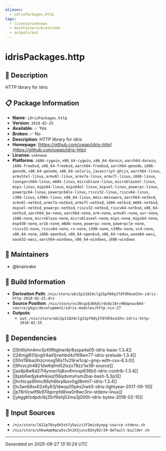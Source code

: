 ```yaml
---
aliases:
  - idrisPackages.http
tags:
  - license/unknown
  - maintainers/brainrake
  - outputs/out
---
```


# idrisPackages.http

## 📝 Description

HTTP library for idris

## 📋 Package Information

- **Name**: `idrisPackages.http`
- **Version**: `2018-02-25`
- **Available**: ✅ Yes
- **Broken**: ✅ No
- **Description**: HTTP library for idris
- **Homepage**: [https://github.com/uwap/idris-http](https://github.com/uwap/idris-http)
- **License**: `unknown`
- **Platforms**: `i686-cygwin`, `x86_64-cygwin`, `x86_64-darwin`, `aarch64-darwin`, `i686-freebsd`, `x86_64-freebsd`, `aarch64-freebsd`, `aarch64-genode`, `i686-genode`, `x86_64-genode`, `x86_64-solaris`, `javascript-ghcjs`, `aarch64-linux`, `armv5tel-linux`, `armv6l-linux`, `armv7a-linux`, `armv7l-linux`, `i686-linux`, `loongarch64-linux`, `m68k-linux`, `microblaze-linux`, `microblazeel-linux`, `mips-linux`, `mips64-linux`, `mips64el-linux`, `mipsel-linux`, `powerpc-linux`, `powerpc64-linux`, `powerpc64le-linux`, `riscv32-linux`, `riscv64-linux`, `s390-linux`, `s390x-linux`, `x86_64-linux`, `mmix-mmixware`, `aarch64-netbsd`, `armv6l-netbsd`, `armv7a-netbsd`, `armv7l-netbsd`, `i686-netbsd`, `m68k-netbsd`, `mipsel-netbsd`, `powerpc-netbsd`, `riscv32-netbsd`, `riscv64-netbsd`, `x86_64-netbsd`, `aarch64_be-none`, `aarch64-none`, `arm-none`, `armv6l-none`, `avr-none`, `i686-none`, `microblaze-none`, `microblazeel-none`, `mips-none`, `mips64-none`, `msp430-none`, `or1k-none`, `m68k-none`, `powerpc-none`, `powerpcle-none`, `riscv32-none`, `riscv64-none`, `rx-none`, `s390-none`, `s390x-none`, `vc4-none`, `x86_64-none`, `i686-openbsd`, `x86_64-openbsd`, `x86_64-redox`, `wasm64-wasi`, `wasm32-wasi`, `aarch64-windows`, `x86_64-windows`, `i686-windows`
## 👥 Maintainers

- @brainrake


## 🔧 Build Information

- **Derivation Path**: `/nix/store/abi5p11824clg31pf60y2fdfdhbcm1hn-idris-http-2018-02-25.drv`
- **Source Position**: `/nix/store/ns30sqxb36k8jrds8z18rv96bpnwc60d-source/pkgs/development/idris-modules/http.nix:27`
- **Outputs**:
  - `out`:  `/nix/store/abi5p11824clg31pf60y2fdfdhbcm1hn-idris-http-2018-02-25`

## 🔗 Dependencies

- [[0h6lyhn4mv3z49fbghwi4jr8yspa4a05-idris-base-1.3.4]]
- [[24mgj931jivg04ad1jvwhbd4zf69wn77-idris-prelude-1.3.4]]
- [[5fnl19ibazlhzcrmxg56s11v29rw1cqc-gmp-with-cxx-6.3.0]]
- [[9fvvczh4821dw6qfml52lxzx78zz1w38-source]]
- [[as8p8w6d27l4ymsri1q8xv6mvsp936b5-idris-contrib-1.3.4]]
- [[bjsb6wdjykafnkixq156qdvmxhsm2bai-bash-5.3p3]]
- [[hchlcqs90mc89zh6brplbsv0gjl8mhi7-idris-1.3.4]]
- [[lv3an68sx62z6y83j1dwqz05pks2iwk5-idris-lightyear-2017-09-10]]
- [[p76r0cwlf6k97ibprrpfd8xw0r8wc3nx-stdenv-linux]]
- [[ykggkfzdpdclbj35rf9shj02ma3j000h-idris-bytes-2018-02-10]]

## 📁 Input Sources

- `/nix/store/l622p70vy8k5sh7y5wizi5f2mic6ynpg-source-stdenv.sh`
- `/nix/store/shkw4qm9qcw5sc5n1k5jznc83ny02r39-default-builder.sh`

---
*Generated on 2025-09-27 13:10:24 UTC*
